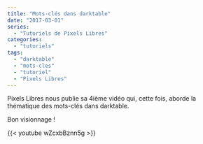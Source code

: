 ```yaml
---
title: "Mots-clés dans darktable"
date: "2017-03-01"
series:
  - "Tutoriels de Pixels Libres"
categories: 
  - "tutoriels"
tags: 
  - "darktable"
  - "mots-cles"
  - "tutoriel"
  - "Pixels Libres"
---
```


Pixels Libres nous publie sa 4ième vidéo qui, cette fois, aborde la thématique des mots-clés dans darktable.

Bon visionnage !

{{< youtube wZcxbBznn5g >}}
